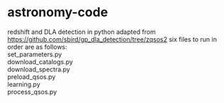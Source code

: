 # astronomy-code
redshift and DLA detection in python adapted from https://github.com/sbird/gp_dla_detection/tree/zqsos2
six files to run in order are as follows:  
set_parameters.py  
download_catalogs.py    
download_spectra.py  
preload_qsos.py   
learning.py  
process_qsos.py   
